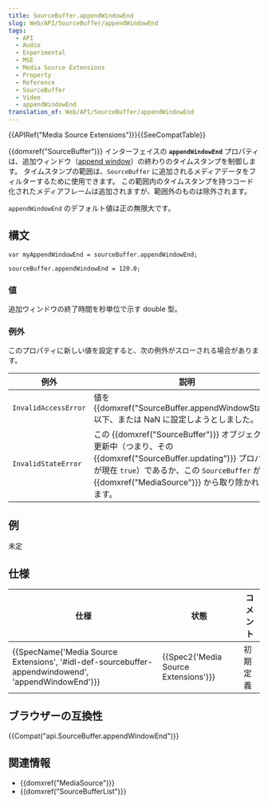```yaml
---
title: SourceBuffer.appendWindowEnd
slug: Web/API/SourceBuffer/appendWindowEnd
tags:
  - API
  - Audio
  - Experimental
  - MSE
  - Media Source Extensions
  - Property
  - Reference
  - SourceBuffer
  - Video
  - appendWindowEnd
translation_of: Web/API/SourceBuffer/appendWindowEnd
---
```

{{APIRef("Media Source Extensions")}}{{SeeCompatTable}}

{{domxref("SourceBuffer")}} インターフェイスの **`appendWindowEnd`** プロパティは、追加ウィンドウ（[append window](https://w3c.github.io/media-source/#append-window)）の終わりのタイムスタンプを制御します。 タイムスタンプの範囲は、`SourceBuffer` に追加されるメディアデータをフィルターするために使用できます。 この範囲内のタイムスタンプを持つコード化されたメディアフレームは追加されますが、範囲外のものは除外されます。

`appendWindowEnd` のデフォルト値は正の無限大です。

## 構文

    var myAppendWindowEnd = sourceBuffer.appendWindowEnd;

    sourceBuffer.appendWindowEnd = 120.0;

### 値

追加ウィンドウの終了時間を秒単位で示す double 型。

### 例外

このプロパティに新しい値を設定すると、次の例外がスローされる場合があります。

| 例外                 | 説明                                                                                                                                                                                                                                                  |
| -------------------- | ----------------------------------------------------------------------------------------------------------------------------------------------------------------------------------------------------------------------------------------------------- |
| `InvalidAccessError` | 値を {{domxref("SourceBuffer.appendWindowStart")}} 以下、または NaN に設定しようとしました。                                                                                                                                           |
| `InvalidStateError`  | この {{domxref("SourceBuffer")}} オブジェクトが更新中（つまり、その {{domxref("SourceBuffer.updating")}} プロパティが現在 `true`）であるか、この `SourceBuffer` が {{domxref("MediaSource")}} から取り除かれています。 |

## 例

未定

## 仕様

| 仕様                                                                                                                                 | 状態                                             | コメント |
| ------------------------------------------------------------------------------------------------------------------------------------ | ------------------------------------------------ | -------- |
| {{SpecName('Media Source Extensions', '#idl-def-sourcebuffer-appendwindowend', 'appendWindowEnd')}} | {{Spec2('Media Source Extensions')}} | 初期定義 |

## ブラウザーの互換性

{{Compat("api.SourceBuffer.appendWindowEnd")}}

## 関連情報

- {{domxref("MediaSource")}}
- {{domxref("SourceBufferList")}}

